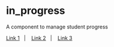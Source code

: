 # in_progress

A component to manage student progress

<section>
    <a href="#link1">Link 1</a>&nbsp;&nbsp;&nbsp;|&nbsp;&nbsp;&nbsp;
    <a href="#link2">Link 2</a>&nbsp;&nbsp;&nbsp;|&nbsp;&nbsp;&nbsp;
    <a href="#link3">Link 3</a>
</section>